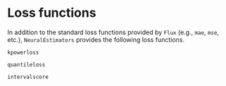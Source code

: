 # Loss functions

In addition to the standard loss functions provided by `Flux`
(e.g., `mae`, `mse`, etc.), `NeuralEstimators` provides the following loss
functions.

```@docs
kpowerloss

quantileloss

intervalscore
```
